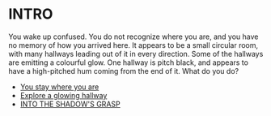 # INTRO

 You wake up confused. You do not recognize where you are, and you have no memory of how you arrived here. It appears to be a small circular room, with many hallways leading out of it in every direction. Some of the hallways are emitting a colourful glow. One hallway is pitch black, and appears to have a high-pitched hum coming from the end of it. What do you do?

* [You stay where you are](stay.md)
* [Explore a glowing hallway](glowing-hallway.md)
* [INTO THE SHADOW'S GRASP](shadow's%20grasp.md)